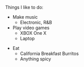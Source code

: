 Things I like to do:
* Make music
  * Electronic, R&B
* Play video games
  * XBOX One X
  * Laptop
- Eat
  * California Breakfast Burritos
  * Anything spicy
